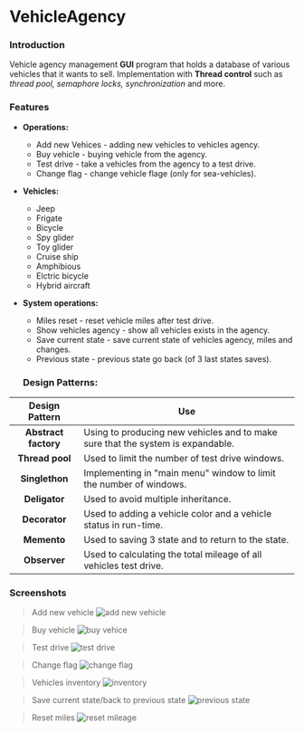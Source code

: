 # VehicleAgency

### Introduction
Vehicle agency management **GUI** program that holds a database of various
vehicles that it wants to sell. Implementation with **Thread control** such as
*thread pool, semaphore locks, synchronization* and more.

### Features
+ **Operations:**
  * Add new Vehices - adding new vehicles to vehicles agency.
  * Buy vehicle - buying vehicle from the agency.
  * Test drive - take a vehicles from the agency to a test drive.
  * Change flag - change vehicle flage (only for sea-vehicles).
+ **Vehicles:**
  * Jeep
  * Frigate
  * Bicycle
  * Spy glider
  * Toy glider
  * Cruise ship
  * Amphibious
  * Elctric bicycle
  * Hybrid aircraft
+ **System operations:**
  * Miles reset - reset vehicle miles after test drive.
  * Show vehicles agency - show all vehicles exists in the agency.
  * Save current state - save current state of vehicles agency, miles and changes.
  * Previous state - previous state go back (of 3 last states saves).
  
  ### Design Patterns:
|Design Pattern  | Use |
| :-------------: | ------------- |
| **Abstract factory** | Using to producing new vehicles and to make sure that the system is expandable. |
| **Thread pool**| Used to limit the number of test drive windows. |
| **Singlethon**  | Implementing in "main menu" window to limit the number of windows.  |
| **Deligator**  | Used to avoid multiple inheritance.   |
| **Decorator** | Used to adding a vehicle color and a vehicle status in run-time. |
| **Memento** | Used to saving 3 state and to return to the state. |
| **Observer**| Used to calculating the total mileage of all vehicles test drive. |

### Screenshots

> Add new vehicle
![add new vehicle](Images/1.gif)

> Buy vehicle 
![buy vehice](Images/1.gif)

> Test drive 
![test drive](Images/1.gif)

> Change flag 
![change flag](Images/1.gif)

> Vehicles inventory
![inventory](Images/1.gif)

> Save current state/back to previous state
![previous state](Images/1.gif)

> Reset miles
![reset mileage](Images/1.gif)

